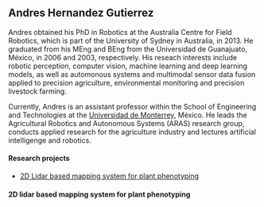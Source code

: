 ## Andres Hernandez Gutierrez

Andres obtained his PhD in Robotics at the Australia Centre for Field Robotics, which is part of the University of Sydney in Australia, in 2013. He graduated from his MEng and BEng from the Universidad de Guanajuato, México, in 2006 and 2003, respectively. His reseach interests include robotic perception, computer vision, machine learning and deep learning models, as well as automonous systems and multimodal sensor data fusion applied to precision agriculture, environmental monitoring and precision livestock farming.

Currently, Andres is an assistant professor within the School of Engineering and Technologies at the [Universidad de Monterrey](https://www.udem.edu.mx/es), México. He leads the Agricultural Robotics and Autonomous Systems (ARAS) research group, conducts applied research for the agriculture industry and lectures artificial intelligenge and robotics.

#### Research projects

+ [2D Lidar based mapping system for plant phenotyping](#2d-lidar-based-mapping-system)



<a name="2d-lidar-based-mapping-system"></a>
#### 2D lidar based mapping system for plant phenotyping
